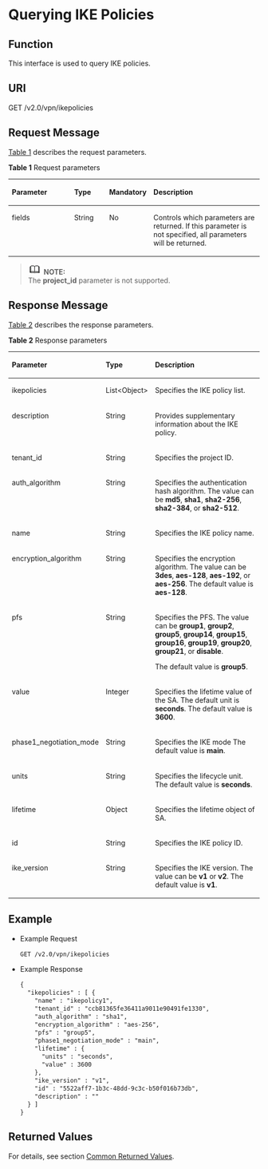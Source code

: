 # Querying IKE Policies<a name="en_topic_0093011512"></a>

## **Function**<a name="section53330552"></a>

This interface is used to query IKE policies.

## URI<a name="section10212927"></a>

GET /v2.0/vpn/ikepolicies

## Request Message<a name="section21940722"></a>

[Table 1](#table61502840)  describes the request parameters.

**Table  1**  Request parameters

<a name="table61502840"></a>
<table><thead align="left"><tr id="row45420240"><th class="cellrowborder" valign="top" width="25.507449255074494%" id="mcps1.2.5.1.1"><p id="p55160823"><a name="p55160823"></a><a name="p55160823"></a>Parameter</p>
</th>
<th class="cellrowborder" valign="top" width="14.288571142885711%" id="mcps1.2.5.1.2"><p id="p38841670"><a name="p38841670"></a><a name="p38841670"></a>Type</p>
</th>
<th class="cellrowborder" valign="top" width="14.288571142885711%" id="mcps1.2.5.1.3"><p id="p59167590"><a name="p59167590"></a><a name="p59167590"></a>Mandatory</p>
</th>
<th class="cellrowborder" valign="top" width="45.91540845915409%" id="mcps1.2.5.1.4"><p id="p27845503"><a name="p27845503"></a><a name="p27845503"></a>Description</p>
</th>
</tr>
</thead>
<tbody><tr id="row40893240"><td class="cellrowborder" valign="top" width="25.507449255074494%" headers="mcps1.2.5.1.1 "><p id="p24018105"><a name="p24018105"></a><a name="p24018105"></a>fields</p>
</td>
<td class="cellrowborder" valign="top" width="14.288571142885711%" headers="mcps1.2.5.1.2 "><p id="p66418347"><a name="p66418347"></a><a name="p66418347"></a>String</p>
</td>
<td class="cellrowborder" valign="top" width="14.288571142885711%" headers="mcps1.2.5.1.3 "><p id="p11177013"><a name="p11177013"></a><a name="p11177013"></a>No</p>
</td>
<td class="cellrowborder" valign="top" width="45.91540845915409%" headers="mcps1.2.5.1.4 "><p id="p32922880"><a name="p32922880"></a><a name="p32922880"></a>Controls which parameters are returned. If this parameter is not specified, all parameters will be returned.</p>
</td>
</tr>
</tbody>
</table>

>![](public_sys-resources/icon-note.gif) **NOTE:**   
>The  **project\_id**  parameter is not supported.  

## Response Message<a name="section63248778"></a>

[Table 2](#table49507636)  describes the response parameters.

**Table  2**  Response parameters

<a name="table49507636"></a>
<table><thead align="left"><tr id="row63187419"><th class="cellrowborder" valign="top" width="29.76%" id="mcps1.2.4.1.1"><p id="p17907308"><a name="p17907308"></a><a name="p17907308"></a>Parameter</p>
</th>
<th class="cellrowborder" valign="top" width="16.67%" id="mcps1.2.4.1.2"><p id="p41205809"><a name="p41205809"></a><a name="p41205809"></a>Type</p>
</th>
<th class="cellrowborder" valign="top" width="53.57000000000001%" id="mcps1.2.4.1.3"><p id="p36810105"><a name="p36810105"></a><a name="p36810105"></a>Description</p>
</th>
</tr>
</thead>
<tbody><tr id="row28828491"><td class="cellrowborder" valign="top" width="29.76%" headers="mcps1.2.4.1.1 "><p id="p53406450"><a name="p53406450"></a><a name="p53406450"></a>ikepolicies</p>
</td>
<td class="cellrowborder" valign="top" width="16.67%" headers="mcps1.2.4.1.2 "><p id="p30955222"><a name="p30955222"></a><a name="p30955222"></a>List&lt;Object&gt;</p>
</td>
<td class="cellrowborder" valign="top" width="53.57000000000001%" headers="mcps1.2.4.1.3 "><p id="p25792371"><a name="p25792371"></a><a name="p25792371"></a>Specifies the IKE policy list.</p>
</td>
</tr>
<tr id="row30804749"><td class="cellrowborder" valign="top" width="29.76%" headers="mcps1.2.4.1.1 "><p id="p12156768"><a name="p12156768"></a><a name="p12156768"></a>description</p>
</td>
<td class="cellrowborder" valign="top" width="16.67%" headers="mcps1.2.4.1.2 "><p id="p45174131"><a name="p45174131"></a><a name="p45174131"></a>String</p>
</td>
<td class="cellrowborder" valign="top" width="53.57000000000001%" headers="mcps1.2.4.1.3 "><p id="p34731002"><a name="p34731002"></a><a name="p34731002"></a>Provides supplementary information about the IKE policy.</p>
</td>
</tr>
<tr id="row44143566"><td class="cellrowborder" valign="top" width="29.76%" headers="mcps1.2.4.1.1 "><p id="p18859061"><a name="p18859061"></a><a name="p18859061"></a>tenant_id</p>
</td>
<td class="cellrowborder" valign="top" width="16.67%" headers="mcps1.2.4.1.2 "><p id="p51188993"><a name="p51188993"></a><a name="p51188993"></a>String</p>
</td>
<td class="cellrowborder" valign="top" width="53.57000000000001%" headers="mcps1.2.4.1.3 "><p id="p38233575"><a name="p38233575"></a><a name="p38233575"></a>Specifies the project ID.</p>
</td>
</tr>
<tr id="row4485813"><td class="cellrowborder" valign="top" width="29.76%" headers="mcps1.2.4.1.1 "><p id="p27806533"><a name="p27806533"></a><a name="p27806533"></a>auth_algorithm</p>
</td>
<td class="cellrowborder" valign="top" width="16.67%" headers="mcps1.2.4.1.2 "><p id="p37736673"><a name="p37736673"></a><a name="p37736673"></a>String</p>
</td>
<td class="cellrowborder" valign="top" width="53.57000000000001%" headers="mcps1.2.4.1.3 "><p id="p25717600"><a name="p25717600"></a><a name="p25717600"></a>Specifies the authentication hash algorithm. The value can be <strong id="b842352706221137"><a name="b842352706221137"></a><a name="b842352706221137"></a>md5</strong>, <strong id="b842352706221141"><a name="b842352706221141"></a><a name="b842352706221141"></a>sha1</strong>, <strong id="b842352706221145"><a name="b842352706221145"></a><a name="b842352706221145"></a>sha2-256</strong>, <strong id="b842352706221149"><a name="b842352706221149"></a><a name="b842352706221149"></a>sha2-384</strong>, or <strong id="b842352706221154"><a name="b842352706221154"></a><a name="b842352706221154"></a>sha2-512</strong>.</p>
</td>
</tr>
<tr id="row30131813"><td class="cellrowborder" valign="top" width="29.76%" headers="mcps1.2.4.1.1 "><p id="p24757801"><a name="p24757801"></a><a name="p24757801"></a>name</p>
</td>
<td class="cellrowborder" valign="top" width="16.67%" headers="mcps1.2.4.1.2 "><p id="p59224828"><a name="p59224828"></a><a name="p59224828"></a>String</p>
</td>
<td class="cellrowborder" valign="top" width="53.57000000000001%" headers="mcps1.2.4.1.3 "><p id="p13780214"><a name="p13780214"></a><a name="p13780214"></a>Specifies the IKE policy name.</p>
</td>
</tr>
<tr id="row56913064"><td class="cellrowborder" valign="top" width="29.76%" headers="mcps1.2.4.1.1 "><p id="p46555465"><a name="p46555465"></a><a name="p46555465"></a>encryption_algorithm</p>
</td>
<td class="cellrowborder" valign="top" width="16.67%" headers="mcps1.2.4.1.2 "><p id="p12896286"><a name="p12896286"></a><a name="p12896286"></a>String</p>
</td>
<td class="cellrowborder" valign="top" width="53.57000000000001%" headers="mcps1.2.4.1.3 "><p id="p55365254"><a name="p55365254"></a><a name="p55365254"></a>Specifies the encryption algorithm. The value can be <strong id="b8423527061721"><a name="b8423527061721"></a><a name="b8423527061721"></a>3des</strong>, <strong id="b84235270617211"><a name="b84235270617211"></a><a name="b84235270617211"></a>aes-128</strong>, <strong id="b84235270617219"><a name="b84235270617219"></a><a name="b84235270617219"></a>aes-192</strong>, or <strong id="b84235270617227"><a name="b84235270617227"></a><a name="b84235270617227"></a>aes-256</strong>. The default value is <strong id="b84235270617239"><a name="b84235270617239"></a><a name="b84235270617239"></a>aes-128</strong>.</p>
</td>
</tr>
<tr id="row28525238"><td class="cellrowborder" valign="top" width="29.76%" headers="mcps1.2.4.1.1 "><p id="p28842926"><a name="p28842926"></a><a name="p28842926"></a>pfs</p>
</td>
<td class="cellrowborder" valign="top" width="16.67%" headers="mcps1.2.4.1.2 "><p id="p54575646"><a name="p54575646"></a><a name="p54575646"></a>String</p>
</td>
<td class="cellrowborder" valign="top" width="53.57000000000001%" headers="mcps1.2.4.1.3 "><p id="p6588145672511"><a name="p6588145672511"></a><a name="p6588145672511"></a>Specifies the PFS. The value can be <strong id="b698675117355"><a name="b698675117355"></a><a name="b698675117355"></a>group1</strong>, <strong id="b49863518352"><a name="b49863518352"></a><a name="b49863518352"></a>group2</strong>, <strong id="b1987115183511"><a name="b1987115183511"></a><a name="b1987115183511"></a>group5</strong>, <strong id="b0987105103517"><a name="b0987105103517"></a><a name="b0987105103517"></a>group14</strong>, <strong id="b299085111351"><a name="b299085111351"></a><a name="b299085111351"></a>group15</strong>, <strong id="b169918510359"><a name="b169918510359"></a><a name="b169918510359"></a>group16</strong>, <strong id="b699145103514"><a name="b699145103514"></a><a name="b699145103514"></a>group19</strong>, <strong id="b179921517359"><a name="b179921517359"></a><a name="b179921517359"></a>group20</strong>, <strong id="b12992135113511"><a name="b12992135113511"></a><a name="b12992135113511"></a>group21</strong>, or <strong id="b699311511358"><a name="b699311511358"></a><a name="b699311511358"></a>disable</strong>.</p>
<p id="p489023122614"><a name="p489023122614"></a><a name="p489023122614"></a>The default value is <strong id="b772618554356"><a name="b772618554356"></a><a name="b772618554356"></a>group5</strong>.</p>
</td>
</tr>
<tr id="row2598608"><td class="cellrowborder" valign="top" width="29.76%" headers="mcps1.2.4.1.1 "><p id="p9160681"><a name="p9160681"></a><a name="p9160681"></a>value</p>
</td>
<td class="cellrowborder" valign="top" width="16.67%" headers="mcps1.2.4.1.2 "><p id="p3817695"><a name="p3817695"></a><a name="p3817695"></a>Integer</p>
</td>
<td class="cellrowborder" valign="top" width="53.57000000000001%" headers="mcps1.2.4.1.3 "><p id="p16291455"><a name="p16291455"></a><a name="p16291455"></a>Specifies the lifetime value of the SA. The default unit is <strong id="b842352706101627"><a name="b842352706101627"></a><a name="b842352706101627"></a>seconds</strong>. The default value is <strong id="b842352706101631"><a name="b842352706101631"></a><a name="b842352706101631"></a>3600</strong>.</p>
</td>
</tr>
<tr id="row12405375"><td class="cellrowborder" valign="top" width="29.76%" headers="mcps1.2.4.1.1 "><p id="p65311315"><a name="p65311315"></a><a name="p65311315"></a>phase1_negotiation_mode</p>
</td>
<td class="cellrowborder" valign="top" width="16.67%" headers="mcps1.2.4.1.2 "><p id="p55725192"><a name="p55725192"></a><a name="p55725192"></a>String</p>
</td>
<td class="cellrowborder" valign="top" width="53.57000000000001%" headers="mcps1.2.4.1.3 "><p id="p3898676"><a name="p3898676"></a><a name="p3898676"></a>Specifies the IKE mode The default value is <strong id="b842352706213613"><a name="b842352706213613"></a><a name="b842352706213613"></a>main</strong>.</p>
</td>
</tr>
<tr id="row35088084"><td class="cellrowborder" valign="top" width="29.76%" headers="mcps1.2.4.1.1 "><p id="p23562574"><a name="p23562574"></a><a name="p23562574"></a>units</p>
</td>
<td class="cellrowborder" valign="top" width="16.67%" headers="mcps1.2.4.1.2 "><p id="p29520332"><a name="p29520332"></a><a name="p29520332"></a>String</p>
</td>
<td class="cellrowborder" valign="top" width="53.57000000000001%" headers="mcps1.2.4.1.3 "><p id="p6720246"><a name="p6720246"></a><a name="p6720246"></a>Specifies the lifecycle unit. The default value is <strong id="b8423527061079"><a name="b8423527061079"></a><a name="b8423527061079"></a>seconds</strong>.</p>
</td>
</tr>
<tr id="row60482217"><td class="cellrowborder" valign="top" width="29.76%" headers="mcps1.2.4.1.1 "><p id="p112514"><a name="p112514"></a><a name="p112514"></a>lifetime</p>
</td>
<td class="cellrowborder" valign="top" width="16.67%" headers="mcps1.2.4.1.2 "><p id="p9113635"><a name="p9113635"></a><a name="p9113635"></a>Object</p>
</td>
<td class="cellrowborder" valign="top" width="53.57000000000001%" headers="mcps1.2.4.1.3 "><p id="p564191"><a name="p564191"></a><a name="p564191"></a>Specifies the lifetime object of SA.</p>
</td>
</tr>
<tr id="row5077725"><td class="cellrowborder" valign="top" width="29.76%" headers="mcps1.2.4.1.1 "><p id="p8642591"><a name="p8642591"></a><a name="p8642591"></a>id</p>
</td>
<td class="cellrowborder" valign="top" width="16.67%" headers="mcps1.2.4.1.2 "><p id="p28961294"><a name="p28961294"></a><a name="p28961294"></a>String</p>
</td>
<td class="cellrowborder" valign="top" width="53.57000000000001%" headers="mcps1.2.4.1.3 "><p id="p29858833"><a name="p29858833"></a><a name="p29858833"></a>Specifies the IKE policy ID.</p>
</td>
</tr>
<tr id="row294043"><td class="cellrowborder" valign="top" width="29.76%" headers="mcps1.2.4.1.1 "><p id="p23817504"><a name="p23817504"></a><a name="p23817504"></a>ike_version</p>
</td>
<td class="cellrowborder" valign="top" width="16.67%" headers="mcps1.2.4.1.2 "><p id="p50169686"><a name="p50169686"></a><a name="p50169686"></a>String</p>
</td>
<td class="cellrowborder" valign="top" width="53.57000000000001%" headers="mcps1.2.4.1.3 "><p id="p61444595"><a name="p61444595"></a><a name="p61444595"></a>Specifies the IKE version. The value can be <strong id="b2123880768213834"><a name="b2123880768213834"></a><a name="b2123880768213834"></a>v1</strong> or <strong id="b499525058213834"><a name="b499525058213834"></a><a name="b499525058213834"></a>v2</strong>. The default value is <strong id="b842352706213844"><a name="b842352706213844"></a><a name="b842352706213844"></a>v1</strong>.</p>
</td>
</tr>
</tbody>
</table>

## Example<a name="section32368095"></a>

-   Example Request

    ```
    GET /v2.0/vpn/ikepolicies
    ```


-   Example Response

    ```
    {
      "ikepolicies" : [ {
        "name" : "ikepolicy1",
        "tenant_id" : "ccb81365fe36411a9011e90491fe1330",
        "auth_algorithm" : "sha1",
        "encryption_algorithm" : "aes-256",
        "pfs" : "group5",
        "phase1_negotiation_mode" : "main",
        "lifetime" : {
          "units" : "seconds",
          "value" : 3600
        },
        "ike_version" : "v1",
        "id" : "5522aff7-1b3c-48dd-9c3c-b50f016b73db",
        "description" : ""
      } ]
    }
    ```


## Returned Values<a name="section6578292"></a>

For details, see section  [Common Returned Values](common-returned-values.md).

